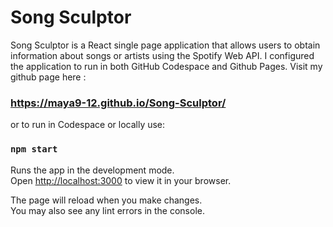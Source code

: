 # Song Sculptor

Song Sculptor is a React single page application that allows users to obtain information about songs or artists using the Spotify Web API. I configured the application to run in both GitHub Codespace and Github Pages. Visit my github page here :
### https://maya9-12.github.io/Song-Sculptor/

or to run in Codespace or locally use:

### `npm start`

Runs the app in the development mode.\
Open [http://localhost:3000](http://localhost:3000) to view it in your browser.

The page will reload when you make changes.\
You may also see any lint errors in the console.
